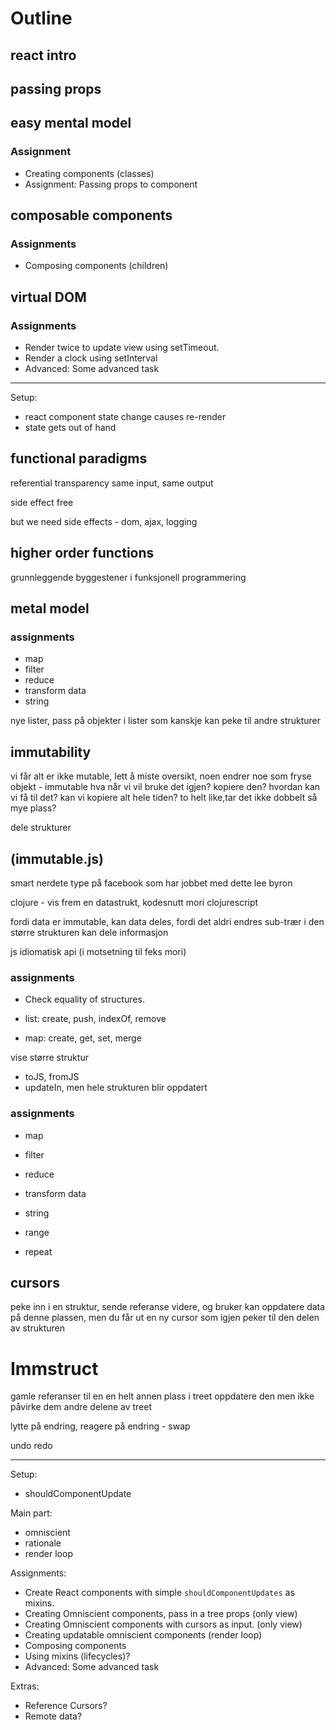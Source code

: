 # Outline

## react intro

## passing props

## easy mental model

###  Assignment

- Creating components (classes)
- Assignment: Passing props to component

## composable components

### Assignments
 - Composing components (children)

## virtual DOM

### Assignments

 - Render twice to update view using setTimeout.
 - Render a clock using setInterval
 - Advanced: Some advanced task

---

Setup: 
 - react component state change causes re-render
 - state gets out of hand

## functional paradigms

referential transparency
same input, same output

side effect free 

but we need side effects - dom, ajax, logging

## higher order functions

grunnleggende byggestener i funksjonell programmering

## metal model

### assignments

- map
- filter
- reduce
- transform data
- string

nye lister, pass på objekter i lister som kanskje kan peke til andre strukturer

## immutability 

vi får 
alt er ikke mutable, lett å miste oversikt, noen endrer noe som
fryse objekt - immutable
hva når vi vil bruke det igjen? kopiere den?
hvordan kan vi få til det? 
kan vi kopiere alt hele tiden?
to helt like,tar det ikke dobbelt så mye plass?

dele strukturer

## (immutable.js)

smart nerdete type på facebook som har jobbet med dette lee byron

clojure - vis frem en datastrukt, kodesnutt
mori
clojurescript

fordi data er immutable, kan data deles, fordi det aldri endres
sub-trær i den større strukturen kan dele informasjon

js idiomatisk api (i motsetning til feks mori)

### assignments
- Check equality of structures.
 
- list: create, push, indexOf, remove
- map: create, get, set, merge

vise større struktur

- toJS, fromJS
- updateIn, men hele strukturen blir oppdatert

### assignments

- map
- filter
- reduce
- transform data
- string

- range
- repeat

## cursors

peke inn i en struktur, sende referanse videre, og bruker kan oppdatere data på denne plassen, 
men du får ut en ny cursor som igjen peker til den delen av strukturen

# Immstruct

gamle referanser til en en helt annen plass i treet
oppdatere den
men ikke påvirke dem andre delene av treet

lytte på endring, reagere på endring - swap

undo redo

---

Setup:
 - shouldComponentUpdate

Main part:
 - omniscient
 - rationale
 - render loop

Assignments:
 - Create React components with simple `shouldComponentUpdates` as mixins.
 - Creating Omniscient components, pass in a tree props (only view)
 - Creating Omniscient components with cursors as input. (only view)
 - Creating updatable omniscient components (render loop)
 - Composing components
 - Using mixins (lifecycles)?
 - Advanced: Some advanced task


Extras:
 - Reference Cursors? 
 - Remote data?
